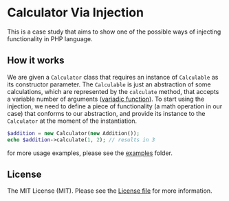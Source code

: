 # Calculator Via Injection

This is a case study that aims to show one of the possible ways of injecting functionality in PHP language.


## How it works
 
We are given a `Calculator` class that requires an instance of `Calculable` as its constructor parameter. The
`Calculable` is just an abstraction of some calculations, which are represented by the `calculate` method, that
accepts a variable number of arguments ([variadic function](https://en.wikipedia.org/wiki/Variadic_function)). To
start using the injection, we need to define a piece of functionality (a math operation in our case) that conforms
to our abstraction, and provide its instance to the `Calculator` at the moment of the instantiation.

```php
$addition = new Calculator(new Addition());
echo $addition->calculate(1, 2); // results in 3
```
for more usage examples, please see the [examples](examples/) folder.


## License

The MIT License (MIT). Please see the [License file](LICENSE.md) for more information.